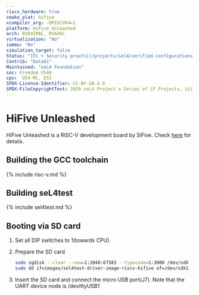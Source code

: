 ```yaml
---
riscv_hardware: true
cmake_plat: hifive
xcompiler_arg: -DRISCV64=1
platform: HiFive Unleashed
arch: RV64IMAC, RV64GC
virtualization: "No"
iommu: "No"
simulation_target: false
Status: "[FC + Security proofs](/projects/sel4/verified-configurations.html#riscv64)"
Contrib: "Data61"
Maintained: "seL4 Foundation"
soc: Freedom U540
cpu:  U54-MC, E51
SPDX-License-Identifier: CC-BY-SA-4.0
SPDX-FileCopyrightText: 2020 seL4 Project a Series of LF Projects, LLC.
---
```


# HiFive Unleashed

HiFive Unleashed is a RISC-V development board by SiFive. Check
[here](https://www.sifive.com/boards/hifive-unleashed) for details.

## Building the GCC toolchain

{% include risc-v.md %}

## Building seL4test

{% include sel4test.md %}

## Booting via SD card

1. Set all DIP switches to 1(towards CPU).

2. Prepare the SD card
   ```sh
   sudo sgdisk --clear --new=1:2048:67583 --typecode=1:3000 /dev/sdX
   sudo dd if=images/sel4test-driver-image-riscv-hifive of=/dev/sdX1
   ```
3. Insert the SD card and connect the micro USB port(J7).
   Note that the UART device node is /dev/ttyUSB1
